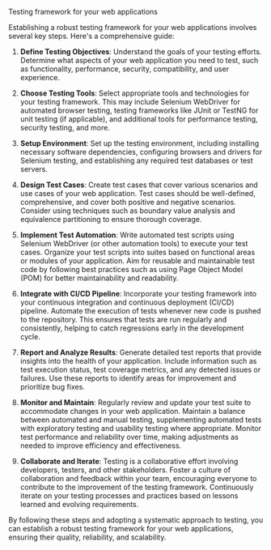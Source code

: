 Testing framework for your web applications


Establishing a robust testing framework for your web applications involves several key steps. Here's a comprehensive guide:

1. **Define Testing Objectives**: Understand the goals of your testing efforts. Determine what aspects of your web application you need to test, such as functionality, performance, security, compatibility, and user experience.

2. **Choose Testing Tools**: Select appropriate tools and technologies for your testing framework. This may include Selenium WebDriver for automated browser testing, testing frameworks like JUnit or TestNG for unit testing (if applicable), and additional tools for performance testing, security testing, and more.

3. **Setup Environment**: Set up the testing environment, including installing necessary software dependencies, configuring browsers and drivers for Selenium testing, and establishing any required test databases or test servers.

4. **Design Test Cases**: Create test cases that cover various scenarios and use cases of your web application. Test cases should be well-defined, comprehensive, and cover both positive and negative scenarios. Consider using techniques such as boundary value analysis and equivalence partitioning to ensure thorough coverage.

5. **Implement Test Automation**: Write automated test scripts using Selenium WebDriver (or other automation tools) to execute your test cases. Organize your test scripts into suites based on functional areas or modules of your application. Aim for reusable and maintainable test code by following best practices such as using Page Object Model (POM) for better maintainability and readability.

6. **Integrate with CI/CD Pipeline**: Incorporate your testing framework into your continuous integration and continuous deployment (CI/CD) pipeline. Automate the execution of tests whenever new code is pushed to the repository. This ensures that tests are run regularly and consistently, helping to catch regressions early in the development cycle.

7. **Report and Analyze Results**: Generate detailed test reports that provide insights into the health of your application. Include information such as test execution status, test coverage metrics, and any detected issues or failures. Use these reports to identify areas for improvement and prioritize bug fixes.

8. **Monitor and Maintain**: Regularly review and update your test suite to accommodate changes in your web application. Maintain a balance between automated and manual testing, supplementing automated tests with exploratory testing and usability testing where appropriate. Monitor test performance and reliability over time, making adjustments as needed to improve efficiency and effectiveness.

9. **Collaborate and Iterate**: Testing is a collaborative effort involving developers, testers, and other stakeholders. Foster a culture of collaboration and feedback within your team, encouraging everyone to contribute to the improvement of the testing framework. Continuously iterate on your testing processes and practices based on lessons learned and evolving requirements.

By following these steps and adopting a systematic approach to testing, you can establish a robust testing framework for your web applications, ensuring their quality, reliability, and scalability.